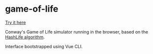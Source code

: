 # game-of-life

[Try it here](https://ekzhang.github.io/game-of-life/)

Conway's Game of Life simulator running in the browser, based on the [HashLife algorithm](http://www.drdobbs.com/jvm/an-algorithm-for-compressing-space-and-t/184406478).

Interface bootstrapped using Vue CLI.
